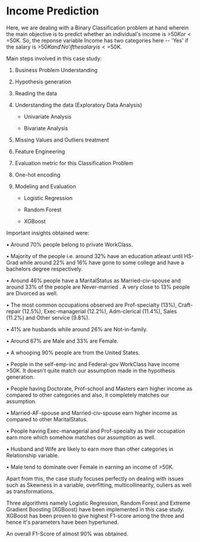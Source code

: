 # Income Prediction

Here, we are dealing with a Binary Classification problem at hand wherein the main objective is to predict whether an individual's income is >$50K or <=$50K. So, the reponse variable Income has two categories here -- 'Yes' if the salary is >$50K and 'No' if the salary is <=$50K.

Main steps involved in this case study:

1) Business Problem Understanding

2) Hypothesis generation

3) Reading the data

4) Understanding the data (Exploratory Data Analysis)

    - Univariate Analysis

    - Bivariate Analysis
5) Missing Values and Outliers treatment

6) Feature Engineering

7) Evaluation metric for this Classification Problem

8) One-hot encoding

9) Modeling and Evaluation

    - Logistic Regression

    - Random Forest

    - XGBoost
    
Important insights obtained were:

• Around 70% people belong to private WorkClass.

• Majority of the people i.e. around 32% have an education atleast until HS-Grad while around 22% and 16% have gone to some college and have a bachelors degree respectively.

• Around 46% people have a MaritalStatus as Married-civ-spouse and around 33% of the people are Never-married . A very close to 13% people are Divorced as well.

• The most common occupations observed are Prof-specialty (13%), Craft-repair (12.5%), Exec-managerial (12.2%), Adm-clerical (11.4%), Sales (11.2%) and Other service (9.8%).

• 41% are husbands while around 26% are Not-in-family.

• Around 67% are Male and 33% are Female.

• A whooping 90% people are from the United States.

• People in the self-emp-inc and Federal-gov WorkClass have income >50K. It doesn't quite match our assumption made in the hypothesis generation.

• People having Doctorate, Prof-school and Masters earn higher income as compared to other categories and also, it completely matches our assumption.

• Married-AF-spouse and Married-civ-spouse earn higher income as compared to other MaritalStatus.

• People having Exec-managerial and Prof-specialty as their occupation earn more which somehow matches our assumption as well.

• Husband and Wife are likely to earn more than other categories in Relationship variable.

• Male tend to dominate over Female in earning an income of >50K.

Apart from this, the case study focuses perfectly on dealing with issues such as Skewness in a variable, overfitting, multicollinearity, ouliers as well as transformations.

Three algorithms namely Logistic Regression, Random Forest and Extreme Gradient Boosting (XGBoost) have been implemented in this case study. XGBoost has been proven to give highest F1-score among the three and hence it's parameters have been hypertuned.

An overall F1-Score of almost 90% was obtained.




